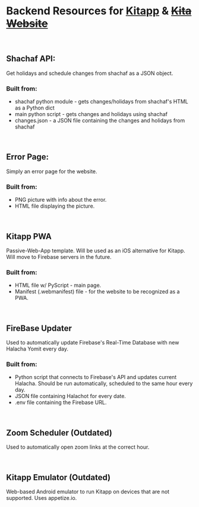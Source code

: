 # **Backend Resources for** [**Kitapp**](https://play.google.com/store/apps/details?id=com.gurfi.GradeApp) **&** [**~~Kita Website~~**](https://sites.google.com/view/kita-g6)
  
## Shachaf API:
Get holidays and schedule changes from shachaf as a JSON object.

### Built from:
+ shachaf python module - gets changes/holidays from shachaf's HTML as a Python dict
+ main python script - gets changes and holidays using shachaf
+ changes.json - a JSON file containing the changes and holidays from shachaf

  
  
## Error Page:
Simply an error page for the website.

### Built from:
+ PNG picture with info about the error.
+ HTML file displaying the picture.

  
  
## Kitapp PWA
Passive-Web-App template.
Will be used as an iOS alternative for Kitapp.
Will move to Firebase servers in the future.

### Built from:
+ HTML file w/ PyScript - main page.
+ Manifest (.webmanifest) file - for the website to be recognized as a PWA.

  
  
## FireBase Updater
Used to automatically update Firebase's Real-Time Database with new Halacha Yomit every day.

### Built from:
+ Python script that connects to Firebase's API and updates current Halacha. Should be run automatically, scheduled to the same hour every day. 
+ JSON file containing Halachot for every date.
+ .env file containing the Firebase URL.

  
  
## Zoom Scheduler (Outdated)
Used to automatically open zoom links at the correct hour. 

  
  
## Kitapp Emulator (Outdated)
Web-based Android emulator to run Kitapp on devices that are not supported. Uses appetize.io.
